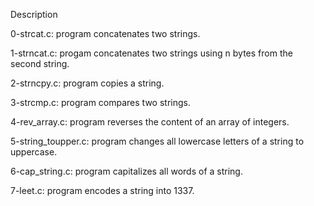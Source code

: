 Description

0-strcat.c: program concatenates two strings.

1-strncat.c: progam concatenates two strings using n bytes from the second string.

2-strncpy.c: program copies a string.

3-strcmp.c: program compares two strings.

4-rev_array.c: program reverses the content of an array of integers.

5-string_toupper.c: program changes all lowercase letters of a string to uppercase.

6-cap_string.c: program capitalizes all words of a string.

7-leet.c: program encodes a string into 1337.

